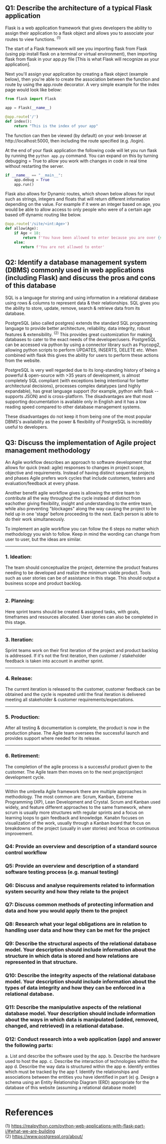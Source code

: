 ## Q1: Describe the architecture of a typical Flask application

Flask is a web application framework that gives developers the ability to assign their application to a flask object and allows you to associate your routes to view functions. <sup>(1)</sup>

The start of a Flask framework will see you importing flask from Flask (using pip install flask on a terminal or virtual environment), then importing flask from flask in your app.py file [This is what Flask will recognize as your application]. 

Next you'll assign your application by creating a flask object (example below), then you're able to create the association between the function and route by using the app.route decorator. A very simple example for the index page would look like below:


```python
from flask import Flask

app = Flask(__name__)

@app.route('/')
def index():
    return "This is the index of your app"

```

The function can then be viewed (by default) on your web browser at http://localhost:5000, then including the route specified (e.g. /login).

At the end of your flask application the following code will let you run flask by running the ```python app.py``` command. You can expand on this by turning debugging = True to allow you work with changes in code in real time without restarting the server.


```python
if __name__ == "__main__":
    app.debug = True
    app.run()
```

Flask also allows for Dynamic routes, which shown below allows for input such as strings, integers and floats that will return different information depending on the value. For example if it were an integer based on age, you would be able to allow access to only people who were of a certain age based off dynamic routing like below. 

```py
@app.route('/site/<int:Age>')
def allow(Age):
    if Age < 18:
        return f'You have been allowed to enter because you are over {str(Age)} years old.'
    else:
       return f'You are not allowed to enter'
```



## Q2: Identify a database management system (DBMS) commonly used in web applications (including Flask) and discuss the pros and cons of this database

SQL is a language for storing and using information in a relational database using rows & columns to represent data & their relationships. SQL gives you the ability to store, update, remove, search & retrieve data from its database. 

PostgreSQL (also called postgres) extends the standard SQL programming language to provide better architecture, reliability, data integrity, robust features & extensibility. <sup>(2)</sup>
This provides great customization for making databases to cater to the exact needs of the developer/users. PostgreSQL can be accessed via python by using a connector library such as Psycopg2, allowing python scripts to perform UPDATES, INSERTS, DELETE etc. When combined with flask this gives the ability for users to perform these actions from the website. 

PostgreSQL is very well regarded due to its long-standing history of being a powerful & open-source with >35 years of development, is almost completely SQL compliant (with exceptions being intentional for better architectural decisions), processes complex datatypes (and highly expandable), has great language support (for example, python with flask -- supports JSON) and is cross-platform. The disadvantages are that most supporting documentation is available only in English and it has a low reading speed compared to other database management systems. 

These disadvantages do not keep it from being one of the most popular DBMS's availability as the power & flexibility of PostgreSQL is incredibly useful to developers. 

## Q3: Discuss the implementation of Agile project management methodology

An Agile workflow describes an approach to software development that allows for quick (read: agile) responses to changes in project scope, objective and requirements. Instead of having distinct sequential projects and phases Agile prefers work cycles that include customers, testers and evaluation/feedback at every phase.

Another benefit agile workflow gives is allowing the entire team to contribute all the way throughout the cycle instead of distinct from eachother giving flexibility, insight and understanding to the entire team, while also preventing "blockages" along the way causing the project to be held up in one 'stage' before proceeding to the next. Each person is able to do their work simultaneously. 

To implement an agile workflow you can follow the 6 steps no matter which methodology you wish to follow. Keep in mind the wording can change from user to user, but the ideas are similar.  

----

### **1. Ideation:**

The team should conceptualize the project, determine the product features needing to be developed and realize the minimum viable product. Tools such as user stories can be of assistance in this stage. This should output a business scope and product backlog.

----

### **2. Planning:**

Here sprint teams should be created & assigned tasks, with goals, timeframes and resources allocated. User stories can also be completed in this stage. 

----

### **3. Iteration:**

Sprint teams work on their first iteration of the project and product backlog is addressed. If it's not the first iteration, then customer / stakeholder feedback is taken into account in another sprint. 

----

### **4. Release:**

The current iteration is released to the customer, customer feedback can be obtained and the cycle is repeated until the final iteration is delivered meeting all stakeholder & customer requirements/expectations. 

----

### **5. Production:**

After all testing & documentation is complete, the product is now in the production phase. The Agile team oversees the successful launch and provides support where needed for its release. 

----

### **6. Retirement:**

The completion of the agile process is a successful product given to the customer. The Agile team then moves on to the next project/project development cycle. 

----

Within the umbrella Agile framework there are multiple approaches in methodology. The most common are: Scrum, Kanban, Extreme Programming (XP), Lean Development and Crystal. Scrum and Kanban used widely, and feature different approaches to the same framework, where scrum is usually more structures with regular sprints and a focus on learning loops to gain feedback and knowledge. Kanabn focuses on visualization of the work, usually through a Kanban board that focus on breakdowns of the project (usually in user stories) and focus on continuous improvement.

### Q4: Provide an overview and description of a standard source control workflow


### Q5: Provide an overview and description of a standard software testing process (e.g. manual testing)


### Q6: Discuss and analyse requirements related to information system security and how they relate to the project


### Q7: Discuss common methods of protecting information and data and how you would apply them to the project


### Q8: Research what your legal obligations are in relation to handling user data and how they can be met for the project


### Q9: Describe the structural aspects of the relational database model. Your description should include information about the structure in which data is stored and how relations are represented in that structure.


### Q10: Describe the integrity aspects of the relational database model. Your description should include information about the types of data integrity and how they can be enforced in a relational database.


### Q11: Describe the manipulative aspects of the relational database model. Your description should include information about the ways in which data is manipulated (added, removed, changed, and retrieved) in a relational database.


### Q12: Conduct research into a web application (app) and answer the following parts:
  a. List and describe the software used by the app.
  b. Describe the hardware used to host the app.
  c. Describe the interaction of technologies within the app
  d. Describe the way data is structured within the app
  e. Identify entities which must be tracked by the app
  f. Identify the relationships and associations between the entities you have identified in part (e)
  g. Design a schema using an Entity Relationship Diagram (ERD) appropriate for the database of this website (assuming a relational database model)




----

# References

(1) https://realpython.com/python-web-applications-with-flask-part-i/#what-we-are-building <br>
(2) https://www.postgresql.org/about/